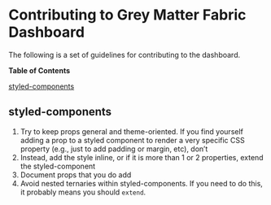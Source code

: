 # Contributing to Grey Matter Fabric Dashboard

The following is a set of guidelines for contributing to the dashboard.

**Table of Contents**

[styled-components](#styled-components)

## styled-components
1. Try to keep props general and theme-oriented. If you find yourself adding a prop to a styled component to render a very specific CSS property (e.g., just to add padding or margin, etc), don’t
2. Instead, add the style inline, or if it is more than 1 or 2 properties, extend the styled-component
3. Document props that you do add
4. Avoid nested ternaries within styled-components. If you need to do this, it probably means you should `extend`.
